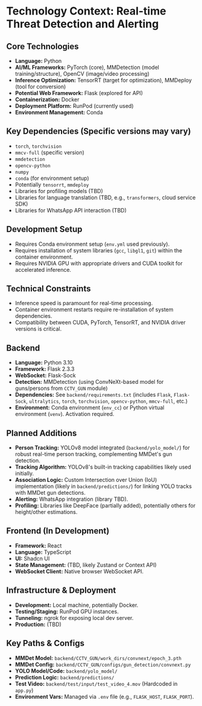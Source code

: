 # Technology Context: Real-time Threat Detection and Alerting

## Core Technologies

-   **Language:** Python
-   **AI/ML Frameworks:** PyTorch (core), MMDetection (model training/structure), OpenCV (image/video processing)
-   **Inference Optimization:** TensorRT (target for optimization), MMDeploy (tool for conversion)
-   **Potential Web Framework:** Flask (explored for API)
-   **Containerization:** Docker
-   **Deployment Platform:** RunPod (currently used)
-   **Environment Management:** Conda

## Key Dependencies (Specific versions may vary)

-   `torch`, `torchvision`
-   `mmcv-full` (specific version)
-   `mmdetection`
-   `opencv-python`
-   `numpy`
-   `conda` (for environment setup)
-   Potentially `tensorrt`, `mmdeploy`
-   Libraries for profiling models (TBD)
-   Libraries for language translation (TBD, e.g., `transformers`, cloud service SDK)
-   Libraries for WhatsApp API interaction (TBD)

## Development Setup

-   Requires Conda environment setup (`env.yml` used previously).
-   Requires installation of system libraries (`gcc`, `libgl1`, `git`) within the container environment.
-   Requires NVIDIA GPU with appropriate drivers and CUDA toolkit for accelerated inference.

## Technical Constraints

-   Inference speed is paramount for real-time processing.
-   Container environment restarts require re-installation of system dependencies.
-   Compatibility between CUDA, PyTorch, TensorRT, and NVIDIA driver versions is critical.

## Backend
- **Language:** Python 3.10
- **Framework:** Flask 2.3.3
- **WebSocket:** Flask-Sock
- **Detection:** MMDetection (using ConvNeXt-based model for guns/persons from `CCTV_GUN` module)
- **Dependencies:** See `backend/requirements.txt` (includes `Flask`, `Flask-Sock`, `ultralytics`, `torch`, `torchvision`, `opencv-python`, `mmcv-full`, etc.)
- **Environment:** Conda environment (`env_cc`) or Python virtual environment (`venv`). Activation required.

## Planned Additions
- **Person Tracking:** YOLOv8 model integrated (`backend/yolo_model/`) for robust real-time person tracking, complementing MMDet's gun detection.
- **Tracking Algorithm:** YOLOv8's built-in tracking capabilities likely used initially.
- **Association Logic:** Custom Intersection over Union (IoU) implementation (likely in `backend/predictions/`) for linking YOLO tracks with MMDet gun detections.
- **Alerting:** WhatsApp integration (library TBD).
- **Profiling:** Libraries like DeepFace (partially added), potentially others for height/other estimations.

## Frontend (In Development)
- **Framework:** React
- **Language:** TypeScript
- **UI:** Shadcn UI
- **State Management:** (TBD, likely Zustand or Context API)
- **WebSocket Client:** Native browser WebSocket API.

## Infrastructure & Deployment
- **Development:** Local machine, potentially Docker.
- **Testing/Staging:** RunPod GPU instances.
- **Tunneling:** ngrok for exposing local dev server.
- **Production:** (TBD)

## Key Paths & Configs
- **MMDet Model:** `backend/CCTV_GUN/work_dirs/convnext/epoch_3.pth`
- **MMDet Config:** `backend/CCTV_GUN/configs/gun_detection/convnext.py`
- **YOLO Model/Code:** `backend/yolo_model/`
- **Prediction Logic:** `backend/predictions/`
- **Test Video:** `backend/test/input/test_video_4.mov` (Hardcoded in `app.py`)
- **Environment Vars:** Managed via `.env` file (e.g., `FLASK_HOST`, `FLASK_PORT`). 